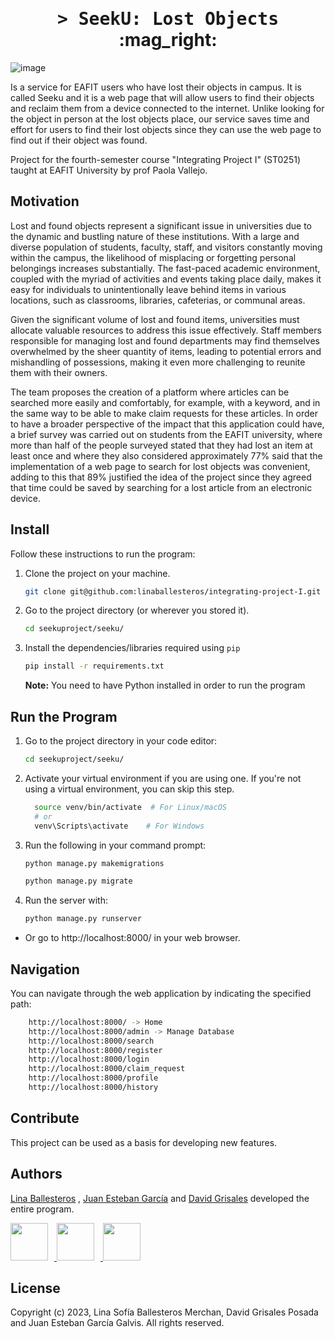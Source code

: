 <h1 align="center">
    <tt>> SeekU: Lost Objects </tt> :mag_right:
</h1>

![image](https://github.com/linaballesteros/integrating-project-I/assets/140737132/88b9b215-cdd4-470c-96d6-70e24161da83)

Is a service for EAFIT users who have lost their objects in campus. It is called Seeku and it is a web page that will allow users to find their objects and reclaim them from a device connected to the internet. Unlike looking for the object in person at the lost objects place, our service saves time and effort for users to find their lost objects since they can use the web page to find out if their object was found.

Project for the fourth-semester course "Integrating Project I" (ST0251) taught at EAFIT University by prof Paola Vallejo.

## Motivation

Lost and found objects represent a significant issue in universities due to the dynamic and bustling nature of these institutions. With a large and diverse population of students, faculty, staff, and visitors constantly moving within the campus, the likelihood of misplacing or forgetting personal belongings increases substantially. The fast-paced academic environment, coupled with the myriad of activities and events taking place daily, makes it easy for individuals to unintentionally leave behind items in various locations, such as classrooms, libraries, cafeterias, or communal areas.

Given the significant volume of lost and found items, universities must allocate valuable resources to address this issue effectively. Staff members responsible for managing lost and found departments may find themselves overwhelmed by the sheer quantity of items, leading to potential errors and mishandling of possessions, making it even more challenging to reunite them with their owners.

The team proposes the creation of a platform where articles can be searched more easily and comfortably, for example, with a keyword, and in the same way to be able to make claim requests for these articles. In order to have a broader perspective of the impact that this application could have, a brief survey was carried out on students from the EAFIT university, where more than half of the people surveyed stated that they had lost an item at least once and where they also considered approximately 77% said that the implementation of a web page to search for lost objects was convenient, adding to this that 89% justified the idea of the project since they agreed that time could be saved by searching for a lost article from an electronic device.

## Install

Follow these instructions to run the program:

1. Clone the project on your machine.

    ```bash
    git clone git@github.com:linaballesteros/integrating-project-I.git
    ```
2. Go to the project directory (or wherever you stored it).

    ```bash
    cd seekuproject/seeku/
    ```
3. Install the dependencies/libraries required using `pip`

    ```bash
    pip install -r requirements.txt
    ```
    **Note:** You need to have Python installed in order to run the program

## Run the Program

1. Go to the project directory in your code editor:
   
    ```bash
    cd seekuproject/seeku/
    ```

2. Activate your virtual environment if you are using one. If you're not using a virtual environment, you can skip this step.

    ```bash
      source venv/bin/activate  # For Linux/macOS
      # or
      venv\Scripts\activate    # For Windows
    ```

3. Run the following in your command prompt:

    ```bash
    python manage.py makemigrations
    ```

    ```bash
    python manage.py migrate
    ```
    
4. Run the server with:

    ```bash
    python manage.py runserver
    ```
-  Or go to http://localhost:8000/ in your web browser.

## Navigation

You can navigate through the web application by indicating the specified path:

```bash
    http://localhost:8000/ -> Home
    http://localhost:8000/admin -> Manage Database
    http://localhost:8000/search
    http://localhost:8000/register
    http://localhost:8000/login
    http://localhost:8000/claim_request
    http://localhost:8000/profile
    http://localhost:8000/history

```

## Contribute

This project can be used as a basis for developing new features.

## Authors

[Lina Ballesteros](https://github.com/linaballesteros) , [Juan Esteban García](https://github.com/Juanstevan1) and [David Grisales](https://github.com/Davidgp04) developed the entire program. 

<a href="https://github.com/linaballesteros/integrating-project-I/graphs/contributors">
  <img src="https://github.com/linaballesteros.png" width="60px" style="margin-right: 10px;">
  <img src="https://github.com/Juanstevan1.png" width="60px" style="margin-right: 10px;">
  <img src="https://github.com/Davidgp04.png" width="60px">
</a>


<!-- Made with [contrib.rocks](https://contrib.rocks).
-->

## License

Copyright (c) 2023, Lina Sofía Ballesteros Merchan, David Grisales Posada and Juan Esteban García Galvis. All rights reserved.
